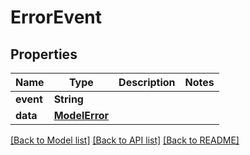 # ErrorEvent

## Properties
Name | Type | Description | Notes
------------ | ------------- | ------------- | -------------
**event** | **String** |  | 
**data** | [**ModelError**](ModelError.md) |  | 

[[Back to Model list]](../README.md#documentation-for-models) [[Back to API list]](../README.md#documentation-for-api-endpoints) [[Back to README]](../README.md)


